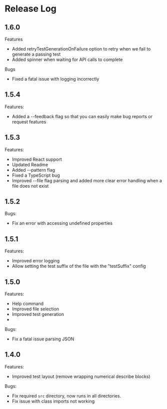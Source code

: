 # Release Log

## 1.6.0
Features
- Added retryTestGenerationOnFailure option to retry when we fail to generate a passing test
- Added spinner when waiting for API calls to complete

Bugs
- Fixed a fatal issue with logging incorrectly

## 1.5.4
Features:
- Added a --feedback flag so that you can easily make bug reports or request features

## 1.5.3
Features:
- Improved React support
- Updated Readme
- Added --pattern flag
- Fixed a TypeScript bug
- Improved --file flag parsing and added more clear error handling when a file does not exist
## 1.5.2
Bugs:
- Fix an error with accessing undefined properties

## 1.5.1
Features:

- Improved error logging
- Allow setting the test suffix of the file with the "testSuffix" config

## 1.5.0
Features:

- Help command
- Improved file selection
- Improved test generation
-
Bugs:
- Fix a fatal issue parsing JSON

## 1.4.0

Features:

- Improved test layout (remove wrapping numerical describe blocks)

Bugs:

- Fix required `src` directory, now runs in all directories.
- Fix issue with class imports not working
